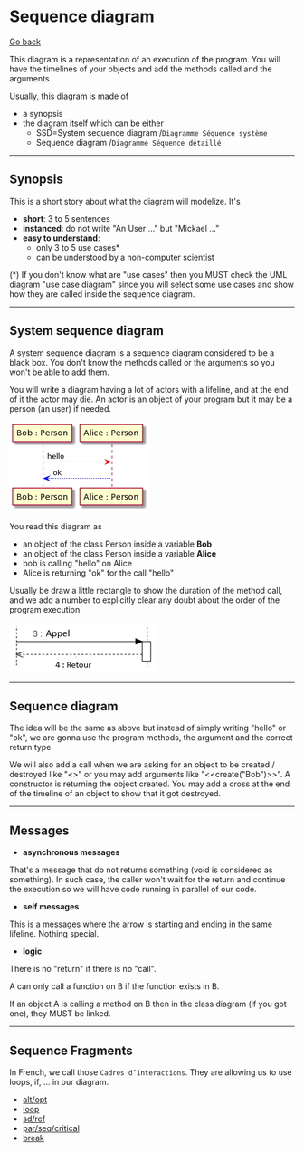 # Sequence diagram

[Go back](../index.md)

This diagram is a representation of an execution of the
program. You will have the timelines of your objects
and add the methods called and the arguments.

Usually, this diagram is made of

* a synopsis
* the diagram itself which can be either
  * SSD=System sequence diagram /``Diagramme Séquence système``
  * Sequence diagram /``Diagramme Séquence détaillé``

<hr class="sr">

## Synopsis

This is a short story about what the diagram
will modelize. It's

* **short**: 3 to 5 sentences
* **instanced**: do not write "An User ..." but "Mickael ..."
* **easy to understand**:
    * only 3 to 5 use cases*
    * can be understood by a non-computer scientist

(*) If you don't know what are "use cases" then you MUST
check the UML diagram "use case diagram" since you will
select some use cases and show how they are called
inside the sequence diagram.

<hr class="sl">

## System sequence diagram

A system sequence diagram is a sequence diagram
considered to be a black box. You don't know the
methods called or the arguments so you won't be able
to add them.

You will write a diagram having a lot of actors
with a lifeline, and at the end of it the
actor may die. An actor is an object of your program but
it may be a person (an user) if needed.

![SSD](images/utGeBaaiAYdDpU7YL7BAJrAmKWX8BIhEprDIq8rMBafDYRLJK7BCoKnEHPAnKiX8pSd91-f0bm7gCG02DxTONQ0-LFEi5FApkJWTKlDIWBO10000.png)

You read this diagram as

* an object of the class Person inside a variable **Bob** 
* an object of the class Person inside a variable **Alice**
* bob is calling "hello" on Alice
* Alice is returning "ok" for the call "hello"

Usually be draw a little rectangle to show the duration
of the method call, and we add a number to explicitly
clear any doubt about the order of the program execution

![Call](images/seq2.png)

<hr class="sr">

## Sequence diagram

The idea will be the same as above but instead of simply
writing "hello" or "ok", we are gonna use the program
methods, the argument and the correct return type.

We will also add a call when we are asking for an object
to be created / destroyed like "<<create>>" or
you may add arguments like "<<create("Bob")>>". A
constructor is returning the object created. You
may add a cross at the end of the timeline of an object
to show that it got destroyed.

<hr class="sl">

## Messages

* **asynchronous messages**

That's a message that do not returns something (void
is considered as something). In such case, the caller
won't wait for the return and continue the execution
so we will have code running in parallel of our
code.

* **self messages**

This is a messages where the arrow is starting and
ending in the same lifeline. Nothing special.

* **logic**

There is no "return" if there is no "call".

A can only call a function on B if the function
exists in B.

If an object A is calling a method on B then in the
class diagram (if you got one), they MUST be linked.

<hr class="sr">

## Sequence Fragments

In French, we call those ``Cadres d’interactions``. They
are allowing us to use loops, if, ... in our diagram.

* [alt/opt](frag/alt.md)
* [loop](frag/loop.md)
* [sd/ref](frag/sd.md)
* [par/seq/critical](frag/par.md)
* [break](frag/break.md)